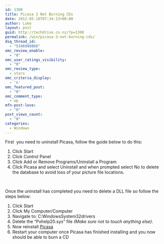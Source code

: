 ```yaml
---
id: 1308
title: Picasa 3 Not Burning CDs
date: 2012-05-16T07:34:13+00:00
author: Luke
layout: post
guid: http://techdrive.co.nz/?p=1308
permalink: /win/picasa-3-not-burning-cds/
dsq_thread_id:
  - "5346998866"
omc_review_enable:
  - "0"
omc_user_ratings_visibility:
  - "0"
omc_review_type:
  - stars
omc_criteria_display:
  - 'n'
omc_featured_post:
  - "0"
omc_comment_type:
  - wp
mfn-post-love:
  - "0"
post_views_count:
  - "8"
categories:
  - Windows
---
```

First  you need to uninstall Picasa, follow the guide below to do this:

  1. Click Start
  2. Click Control Panel
  3. Click Add or Remove Programs/Uninstall a Program
  4. Click Picasa and select Uninstall and when prompted select No to delete the database to avoid loss of your picture file locations.

&nbsp;

Once the uninstall has completed you need to delete a DLL file so follow the steps below:

  1. Click Start
  2. Click My Computer/Computer
  3. Navigate to: C:WindowsSystem32drivers
  4. Delete the &#8220;Pxhelp20.sys&#8221; file _(Make sure not to touch anything else)_.
  5. Now reinstall <a title="Picasa" href="http://picasa.google.com/" target="_blank">Picasa</a>
  6. Restart your computer once Picasa has finished installing and you now should be able to burn a CD